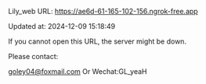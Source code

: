 Lily_web URL: https://ae6d-61-165-102-156.ngrok-free.app

Updated at: 2024-12-09 15:18:49

If you cannot open this URL, the server might be down.

Please contact: 

goley04@foxmail.com Or Wechat:GL_yeaH